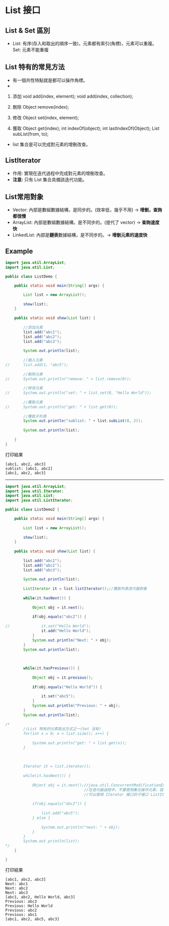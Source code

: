 # List 接口

## List & Set 區別
- List: 有序(存入和取出的順序一致)，元素都有索引(角標)，元素可以重複。
  Set: 元素不能重複

## List 特有的常見方法
- 有一個共性特點就是都可以操作角標。
- 
1. 添加
void add(index, element);
void add(index, collection);

2. 刪除
Object remove(index);

3. 修改
Object set(index, element);

4. 獲取
Object get(index);
int indexOf(object);
int lastIndexOf(Object);
List subList(from, to);

- list 集合是可以完成對元素的增刪改查。

## ListIterator
- 作用: 實現在迭代過程中完成對元素的增刪改查。
- **注意:** 只有 List 集合具備該迭代功能。

## List常用對象
- Vector: 內部是數組數據結構，是同步的。(效率低，幾乎不用) -> **增刪，查詢都很慢** 
- ArrayList: 內部是數組數據結構，是不同步的。(提代了 vector) -> **查詢速度快**
- LinkedList: 內部是**鏈表**數據結構，是不同步的。-> **增刪元素的速度快**

## Example
```java
import java.util.ArrayList;
import java.util.List;

public class ListDemo {

	public static void main(String[] args) {

		List list = new ArrayList();
		
		show(list);
	}
	
	public static void show(List list) {
		
		//添加元素
		list.add("abc1");
		list.add("abc2");
		list.add("abc3");
		
		System.out.println(list);
		
		//插入元素
//		list.add(1, "abc5");
		
		//刪除元素
//		System.out.println("remove: " + list.remove(0));
		
		//修改元素
//		System.out.println("set: " + list.set(0, "Hello World"));
		
		//獲取元素
//		System.out.println("get: " + list.get(0));
		
		//獲取子列表
		System.out.println("sublist: " + list.subList(0, 2));
		
		System.out.println(list);
		
	}
}
```
打印結果
```
[abc1, abc2, abc3]
sublist: [abc1, abc2]
[abc1, abc2, abc3]
```
---
```java
import java.util.ArrayList;
import java.util.Iterator;
import java.util.List;
import java.util.ListIterator;

public class ListDemo2 {

	public static void main(String[] args) {
		
		List list = new ArrayList();
		
		show(list);
	}
	
	public static void show(List list) {
		
		list.add("abc1");
		list.add("abc2");
		list.add("abc3");
		
		System.out.println(list);
		
		ListIterator it = list.listIterator();//獲取列表迭代器對象
		
		while(it.hasNext()) {
			
			Object obj = it.next();
			
			if(obj.equals("abc2")) {
				
//				it.set("Hello World");
				it.add("Hello World");
			}
			System.out.println("Next: " + obj);
		}
		System.out.println(list);
		
		
		
		while(it.hasPrevious()) {
			
			Object obj = it.previous();
			
			if(obj.equals("Hello World")) {
				
				it.set("abc5");
			}
			System.out.println("Previous: " + obj);
		}
		System.out.println(list);
		
/*		
		//List 特有的元素取出方式之一(Set 沒有) 
		for(int x = 0; x < list.size(); x++) {
			
			System.out.println("get: " + list.get(x));
		}
		
		
		
		Iterator it = list.iterator();
		
		while(it.hasNext()) {
			
			Object obj = it.next();//java.util.ConcurrentModificationException
								   //在迭代器過程中，不要使用集合操作元素，容易出現異常
								   //可以使用 Iterator 接口的子接口 ListIterator 來完成在迭代中隊元素進行更多操作
			
			if(obj.equals("abc2")) {
				
				list.add("abc5");
			} else {
			
				System.out.println("next: " + obj);
			}
		}
		System.out.println(list);
*/		
	}

}
```
打印結果
```
[abc1, abc2, abc3]
Next: abc1
Next: abc2
Next: abc3
[abc1, abc2, Hello World, abc3]
Previous: abc3
Previous: Hello World
Previous: abc2
Previous: abc1
[abc1, abc2, abc5, abc3]
```
